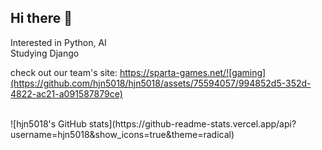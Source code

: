 ## Hi there 👋
Interested in Python, AI
<br>
Studying Django

check out our team's site: https://sparta-games.net/![gaming](https://github.com/hjn5018/hjn5018/assets/75594057/994852d5-352d-4822-ac21-a091587879ce)

<br>
![hjn5018's GitHub stats](https://github-readme-stats.vercel.app/api?username=hjn5018&show_icons=true&theme=radical)
<!--
**hjn5018/hjn5018** is a ✨ _special_ ✨ repository because its `README.md` (this file) appears on your GitHub profile.

Here are some ideas to get you started:

- 🔭 I’m currently working on ...
- 🌱 I’m currently learning ...
- 👯 I’m looking to collaborate on ...
- 🤔 I’m looking for help with ...
- 💬 Ask me about ...
- 📫 How to reach me: ...
- 😄 Pronouns: ...
- ⚡ Fun fact: ...
-->
